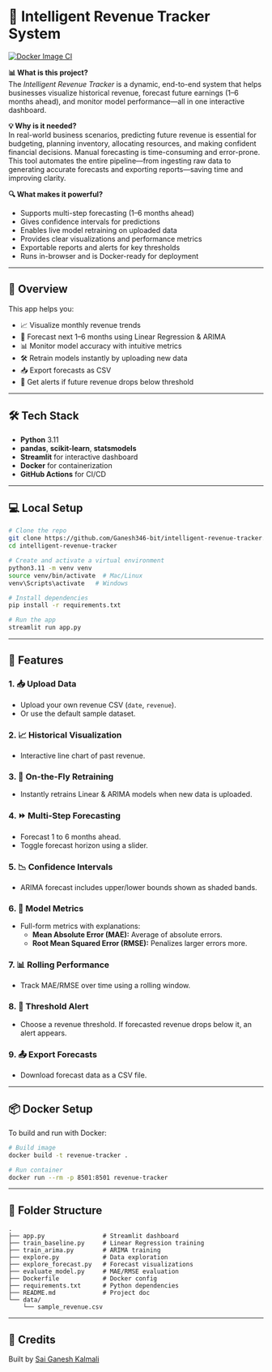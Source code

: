 # 🚀 Intelligent Revenue Tracker System

[![Docker Image CI](https://github.com/Ganesh346-bit/intelligent-revenue-tracker/actions/workflows/docker-image.yml/badge.svg)](https://github.com/Ganesh346-bit/intelligent-revenue-tracker/actions/workflows/docker-image.yml)

**📊 What is this project?**  
The *Intelligent Revenue Tracker* is a dynamic, end-to-end system that helps businesses visualize historical revenue, forecast future earnings (1–6 months ahead), and monitor model performance—all in one interactive dashboard.

**💡 Why is it needed?**  
In real-world business scenarios, predicting future revenue is essential for budgeting, planning inventory, allocating resources, and making confident financial decisions. Manual forecasting is time-consuming and error-prone. This tool automates the entire pipeline—from ingesting raw data to generating accurate forecasts and exporting reports—saving time and improving clarity.

**🔍 What makes it powerful?**  
- Supports multi-step forecasting (1–6 months ahead)  
- Gives confidence intervals for predictions  
- Enables live model retraining on uploaded data  
- Provides clear visualizations and performance metrics  
- Exportable reports and alerts for key thresholds  
- Runs in-browser and is Docker-ready for deployment  

---

## 🧠 Overview

This app helps you:

- 📈 Visualize monthly revenue trends
- 🔮 Forecast next 1–6 months using Linear Regression & ARIMA
- 📊 Monitor model accuracy with intuitive metrics
- 🛠️ Retrain models instantly by uploading new data
- 📥 Export forecasts as CSV
- 🚨 Get alerts if future revenue drops below threshold

---

## 🛠️ Tech Stack

- **Python** 3.11
- **pandas**, **scikit-learn**, **statsmodels**
- **Streamlit** for interactive dashboard
- **Docker** for containerization
- **GitHub Actions** for CI/CD

---

## 💻 Local Setup

```bash
# Clone the repo
git clone https://github.com/Ganesh346-bit/intelligent-revenue-tracker.git
cd intelligent-revenue-tracker

# Create and activate a virtual environment
python3.11 -m venv venv
source venv/bin/activate  # Mac/Linux
venv\Scripts\activate   # Windows

# Install dependencies
pip install -r requirements.txt

# Run the app
streamlit run app.py
```

---

## 🧪 Features

### 1. 📥 Upload Data
- Upload your own revenue CSV (`date`, `revenue`).
- Or use the default sample dataset.

### 2. 📈 Historical Visualization
- Interactive line chart of past revenue.

### 3. 🔁 On-the-Fly Retraining
- Instantly retrains Linear & ARIMA models when new data is uploaded.

### 4. ⏩ Multi-Step Forecasting
- Forecast 1 to 6 months ahead.
- Toggle forecast horizon using a slider.

### 5. 📉 Confidence Intervals
- ARIMA forecast includes upper/lower bounds shown as shaded bands.

### 6. 📐 Model Metrics
- Full-form metrics with explanations:
  - **Mean Absolute Error (MAE):** Average of absolute errors.
  - **Root Mean Squared Error (RMSE):** Penalizes larger errors more.

### 7. 📊 Rolling Performance
- Track MAE/RMSE over time using a rolling window.

### 8. 🚨 Threshold Alert
- Choose a revenue threshold. If forecasted revenue drops below it, an alert appears.

### 9. 📤 Export Forecasts
- Download forecast data as a CSV file.

---

## 📦 Docker Setup

To build and run with Docker:

```bash
# Build image
docker build -t revenue-tracker .

# Run container
docker run --rm -p 8501:8501 revenue-tracker
```

---

## 📁 Folder Structure

```
.
├── app.py                # Streamlit dashboard
├── train_baseline.py     # Linear Regression training
├── train_arima.py        # ARIMA training
├── explore.py            # Data exploration
├── explore_forecast.py   # Forecast visualizations
├── evaluate_model.py     # MAE/RMSE evaluation
├── Dockerfile            # Docker config
├── requirements.txt      # Python dependencies
├── README.md             # Project doc
└── data/
    └── sample_revenue.csv
```

---

## 📣 Credits

Built by [Sai Ganesh Kalmali](https://www.linkedin.com/in/ganesh-kalmali-9b1265343/)

